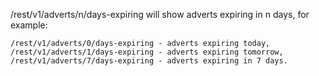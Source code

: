 




/rest/v1/adverts/n/days-expiring will show adverts expiring in n days, for example:

    /rest/v1/adverts/0/days-expiring - adverts expiring today,
    /rest/v1/adverts/1/days-expiring - adverts expiring tomorrow,
    /rest/v1/adverts/7/days-expiring - adverts expiring in 7 days.

